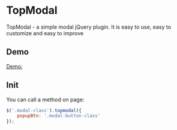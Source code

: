 # TopModal

TopModal - a simple modal jQuery plugin.
It is easy to use, easy to customize and easy to improve

## Demo

[Demo:](https://wallbanger.github.io/TopModal/)

## Init

You can call a method on page:
```js
$('.modal-class').topmodal({
    popupBtn: '.modal-button-class'
});
```